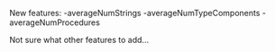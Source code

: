 New features: 
-averageNumStrings
-averageNumTypeComponents
-averageNumProcedures

Not sure what other features to add... 